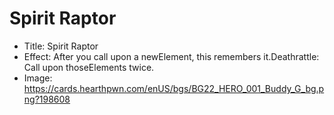 # Spirit Raptor
- Title:  Spirit Raptor
- Effect:  After you call upon a newElement, this remembers it.Deathrattle: Call upon thoseElements twice.
- Image:  https://cards.hearthpwn.com/enUS/bgs/BG22_HERO_001_Buddy_G_bg.png?198608
